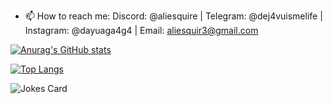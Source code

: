 - 📫 How to reach me: Discord: @aliesquire | Telegram: @dej4vuismelife | Instagram: @dayuaga4g4 | Email: aliesquir3@gmail.com
  <!-- Markdown -->
[![Anurag's GitHub stats](https://github-readme-stats.vercel.app/api?username=AGA4G4&theme=highcontrast)](https://github.com/AGA4G4/github-readme-stats)

   [![Top Langs](https://github-readme-stats.vercel.app/api/top-langs/?username=AGA4G4&theme=highcontrast&hide=Dockerfile)](https://github.com/anuraghazra/github-readme-stats)  

  ![Jokes Card](https://readme-jokes.vercel.app/api)  
<!---
AGA4G4/AGA4G4 is a ✨ special ✨ repository because its `README.md` (this file) appears on your GitHub profile.
You can click the Preview link to take a look at your changes.
--->
